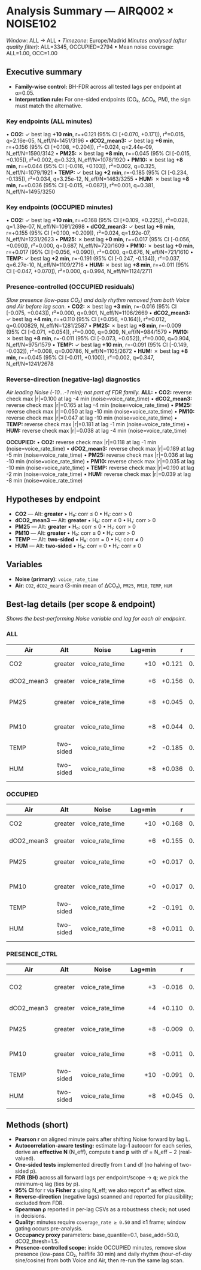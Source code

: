 # Analysis Summary — AIRQ002 × NOISE102

_Window_: ALL → ALL  •  _Timezone_: Europe/Madrid
_Minutes analysed (after quality filter)_: ALL=3345, OCCUPIED=2794  •  Mean noise coverage: ALL=1.00, OCC=1.00

## Executive summary
- **Family-wise control:** BH-FDR across all tested lags per endpoint at α=0.05.
- **Interpretation rule:** For one-sided endpoints (CO₂, ΔCO₂, PM), the sign must match the alternative.

### Key endpoints (ALL minutes)
• **CO2:** ✓ best lag **+10 min**, r=+0.121 (95% CI [+0.070, +0.171]), r²=0.015, q=2.16e-05, N_eff/N=1451/3196
• **dCO2_mean3:** ✓ best lag **+6 min**, r=+0.156 (95% CI [+0.108, +0.204]), r²=0.024, q=2.44e-09, N_eff/N=1590/3142
• **PM25:** ✗ best lag **+8 min**, r=+0.045 (95% CI [-0.015, +0.105]), r²=0.002, q=0.323, N_eff/N=1078/1920
• **PM10:** ✗ best lag **+8 min**, r=+0.044 (95% CI [-0.016, +0.103]), r²=0.002, q=0.325, N_eff/N=1079/1921
• **TEMP:** ✓ best lag **+2 min**, r=-0.185 (95% CI [-0.234, -0.135]), r²=0.034, q=3.25e-12, N_eff/N=1463/3255
• **HUM:** ✗ best lag **+8 min**, r=+0.036 (95% CI [-0.015, +0.087]), r²=0.001, q=0.381, N_eff/N=1495/3250

### Key endpoints (OCCUPIED minutes)
• **CO2:** ✓ best lag **+10 min**, r=+0.168 (95% CI [+0.109, +0.225]), r²=0.028, q=1.39e-07, N_eff/N=1091/2698
• **dCO2_mean3:** ✓ best lag **+6 min**, r=+0.155 (95% CI [+0.100, +0.209]), r²=0.024, q=1.92e-07, N_eff/N=1231/2623
• **PM25:** ✗ best lag **+0 min**, r=+0.017 (95% CI [-0.056, +0.090]), r²=0.000, q=0.687, N_eff/N=720/1609
• **PM10:** ✗ best lag **+0 min**, r=+0.017 (95% CI [-0.056, +0.090]), r²=0.000, q=0.676, N_eff/N=721/1610
• **TEMP:** ✓ best lag **+2 min**, r=-0.191 (95% CI [-0.247, -0.134]), r²=0.037, q=6.27e-10, N_eff/N=1109/2716
• **HUM:** ✗ best lag **+8 min**, r=+0.011 (95% CI [-0.047, +0.070]), r²=0.000, q=0.994, N_eff/N=1124/2711

### Presence-controlled (OCCUPIED residuals)
_Slow presence (low-pass CO₂) and daily rhythm removed from both Voice and Air before lag scan._
• **CO2:** ✗ best lag **+3 min**, r=-0.016 (95% CI [-0.075, +0.043]), r²=0.000, q=0.901, N_eff/N=1106/2669
• **dCO2_mean3:** ✓ best lag **+4 min**, r=+0.110 (95% CI [+0.056, +0.164]), r²=0.012, q=0.000829, N_eff/N=1281/2587
• **PM25:** ✗ best lag **+8 min**, r=-0.009 (95% CI [-0.071, +0.054]), r²=0.000, q=0.909, N_eff/N=984/1579
• **PM10:** ✗ best lag **+8 min**, r=-0.011 (95% CI [-0.073, +0.052]), r²=0.000, q=0.904, N_eff/N=975/1579
• **TEMP:** ✓ best lag **+10 min**, r=-0.091 (95% CI [-0.149, -0.032]), r²=0.008, q=0.00786, N_eff/N=1105/2672
• **HUM:** ✗ best lag **+8 min**, r=+0.045 (95% CI [-0.011, +0.100]), r²=0.002, q=0.347, N_eff/N=1241/2678

### Reverse-direction (negative-lag) diagnostics
_Air leading Noise (-10…-1 min); not part of FDR family._
**ALL:**
• **CO2:** reverse check max |r|=0.100 at lag -4 min (noise=voice_rate_time)
• **dCO2_mean3:** reverse check max |r|=0.165 at lag -4 min (noise=voice_rate_time)
• **PM25:** reverse check max |r|=0.050 at lag -10 min (noise=voice_rate_time)
• **PM10:** reverse check max |r|=0.047 at lag -10 min (noise=voice_rate_time)
• **TEMP:** reverse check max |r|=0.181 at lag -1 min (noise=voice_rate_time)
• **HUM:** reverse check max |r|=0.038 at lag -4 min (noise=voice_rate_time)

**OCCUPIED:**
• **CO2:** reverse check max |r|=0.118 at lag -1 min (noise=voice_rate_time)
• **dCO2_mean3:** reverse check max |r|=0.189 at lag -5 min (noise=voice_rate_time)
• **PM25:** reverse check max |r|=0.036 at lag -10 min (noise=voice_rate_time)
• **PM10:** reverse check max |r|=0.035 at lag -10 min (noise=voice_rate_time)
• **TEMP:** reverse check max |r|=0.190 at lag -2 min (noise=voice_rate_time)
• **HUM:** reverse check max |r|=0.039 at lag -8 min (noise=voice_rate_time)

## Hypotheses by endpoint
- **CO2** — Alt: **greater**  •  H₀: corr ≤ 0  •  H₁: corr > 0
- **dCO2_mean3** — Alt: **greater**  •  H₀: corr ≤ 0  •  H₁: corr > 0
- **PM25** — Alt: **greater**  •  H₀: corr ≤ 0  •  H₁: corr > 0
- **PM10** — Alt: **greater**  •  H₀: corr ≤ 0  •  H₁: corr > 0
- **TEMP** — Alt: **two-sided**  •  H₀: corr = 0  •  H₁: corr ≠ 0
- **HUM** — Alt: **two-sided**  •  H₀: corr = 0  •  H₁: corr ≠ 0

## Variables
- **Noise (primary)**: `voice_rate_time`
- **Air**: `CO2`, `dCO2_mean3` (3-min mean of ΔCO₂), `PM25`, `PM10`, `TEMP`, `HUM`

## Best-lag details (per scope & endpoint)
_Shows the best-performing Noise variable and lag for each air endpoint._

### ALL

| Air | Alt | Noise | Lag+min | r | r² | 95% CI | Neff/N | p_adj | q_BH | Decision |
|---|:---:|---|---:|---:|---:|---:|---:|---:|---:|---|
| CO2 | greater | voice_rate_time | +10 | +0.121 | 0.015 | [+0.070, +0.171] | 1451/3196 | 1.96e-06 | 2.16e-05 | Reject H0 |
| dCO2_mean3 | greater | voice_rate_time | +6 | +0.156 | 0.024 | [+0.108, +0.204] | 1590/3142 | 1.81e-10 | 2.44e-09 | Reject H0 |
| PM25 | greater | voice_rate_time | +8 | +0.045 | 0.002 | [-0.015, +0.105] | 1078/1920 | 0.0689 | 0.323 | Fail to reject H0 |
| PM10 | greater | voice_rate_time | +8 | +0.044 | 0.002 | [-0.016, +0.103] | 1079/1921 | 0.0747 | 0.325 | Fail to reject H0 |
| TEMP | two-sided | voice_rate_time | +2 | -0.185 | 0.034 | [-0.234, -0.135] | 1463/3255 | 1e-12 | 3.25e-12 | Reject H0 |
| HUM | two-sided | voice_rate_time | +8 | +0.036 | 0.001 | [-0.015, +0.087] | 1495/3250 | 0.163 | 0.381 | Fail to reject H0 |

### OCCUPIED

| Air | Alt | Noise | Lag+min | r | r² | 95% CI | Neff/N | p_adj | q_BH | Decision |
|---|:---:|---|---:|---:|---:|---:|---:|---:|---:|---|
| CO2 | greater | voice_rate_time | +10 | +0.168 | 0.028 | [+0.109, +0.225] | 1091/2698 | 1.26e-08 | 1.39e-07 | Reject H0 |
| dCO2_mean3 | greater | voice_rate_time | +6 | +0.155 | 0.024 | [+0.100, +0.209] | 1231/2623 | 2.31e-08 | 1.92e-07 | Reject H0 |
| PM25 | greater | voice_rate_time | +0 | +0.017 | 0.000 | [-0.056, +0.090] | 720/1609 | 0.324 | 0.687 | Fail to reject H0 |
| PM10 | greater | voice_rate_time | +0 | +0.017 | 0.000 | [-0.056, +0.090] | 721/1610 | 0.323 | 0.676 | Fail to reject H0 |
| TEMP | two-sided | voice_rate_time | +2 | -0.191 | 0.037 | [-0.247, -0.134] | 1109/2716 | 1.36e-10 | 6.27e-10 | Reject H0 |
| HUM | two-sided | voice_rate_time | +8 | +0.011 | 0.000 | [-0.047, +0.070] | 1124/2711 | 0.709 | 0.994 | Fail to reject H0 |

### PRESENCE_CTRL

| Air | Alt | Noise | Lag+min | r | r² | 95% CI | Neff/N | p_adj | q_BH | Decision |
|---|:---:|---|---:|---:|---:|---:|---:|---:|---:|---|
| CO2 | greater | voice_rate_time | +3 | -0.016 | 0.000 | [-0.075, +0.043] | 1106/2669 | 0.699 | 0.901 | Fail to reject H0 |
| dCO2_mean3 | greater | voice_rate_time | +4 | +0.110 | 0.012 | [+0.056, +0.164] | 1281/2587 | 3.95e-05 | 0.000829 | Reject H0 |
| PM25 | greater | voice_rate_time | +8 | -0.009 | 0.000 | [-0.071, +0.054] | 984/1579 | 0.606 | 0.909 | Fail to reject H0 |
| PM10 | greater | voice_rate_time | +8 | -0.011 | 0.000 | [-0.073, +0.052] | 975/1579 | 0.631 | 0.904 | Fail to reject H0 |
| TEMP | two-sided | voice_rate_time | +10 | -0.091 | 0.008 | [-0.149, -0.032] | 1105/2672 | 0.00256 | 0.00786 | Reject H0 |
| HUM | two-sided | voice_rate_time | +8 | +0.045 | 0.002 | [-0.011, +0.100] | 1241/2678 | 0.117 | 0.347 | Fail to reject H0 |

## Methods (short)
- **Pearson r** on aligned minute pairs after shifting Noise forward by lag L.
- **Autocorrelation-aware testing:** estimate lag-1 autocorr for each series, derive an **effective N** (N_eff), compute **t** and **p** with df = N_eff − 2 (real-valued).
- **One-sided tests** implemented directly from t and df (no halving of two-sided p).
- **FDR (BH)** across all forward lags per endpoint/scope → **q**; we pick the minimum-q lag (ties by p).
- **95% CI** for r via **Fisher z** using N_eff; we also report **r²** as effect size.
- **Reverse-direction** (negative lags) scanned and reported for plausibility; excluded from FDR.
- **Spearman ρ** reported in per-lag CSVs as a robustness check; not used in decisions.
- **Quality**: minutes require `coverage_rate ≥ 0.50` and ≥1 frame; window gating occurs pre-analysis.
- **Occupancy proxy** parameters: base_quantile=0.1, base_add=50.0, dCO2_thresh=1.5.
- **Presence-controlled scope:** inside OCCUPIED minutes, remove slow presence (low-pass CO₂, halflife 30 min) and daily rhythm (hour-of-day sine/cosine) from both Voice and Air, then re-run the same lag scan.
